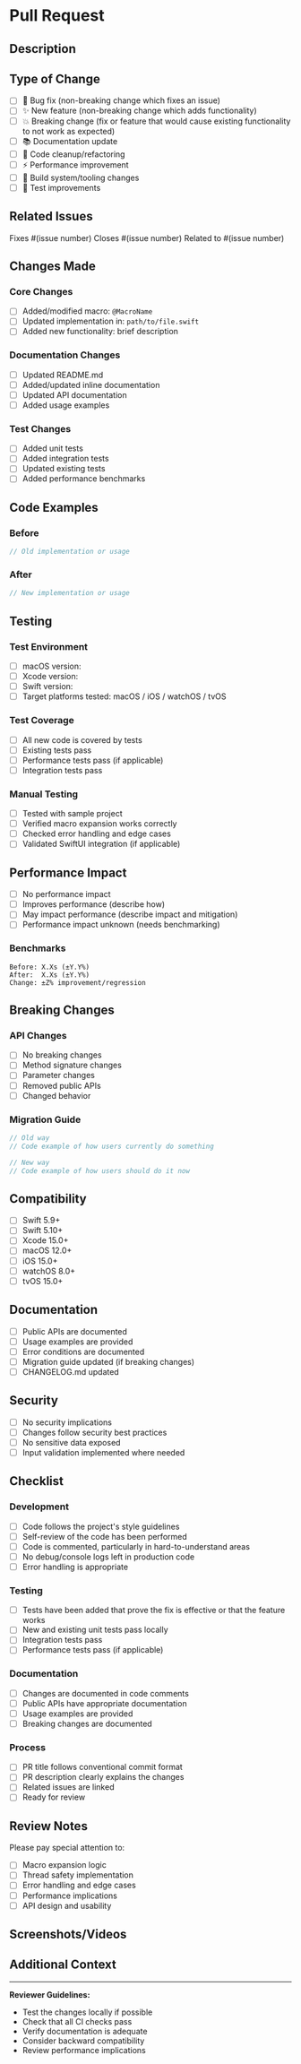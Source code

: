 # Pull Request

## Description

<!-- Provide a brief description of the changes in this PR -->

## Type of Change

<!-- Please delete options that are not relevant -->

- [ ] 🐛 Bug fix (non-breaking change which fixes an issue)
- [ ] ✨ New feature (non-breaking change which adds functionality)
- [ ] 💥 Breaking change (fix or feature that would cause existing functionality to not work as expected)
- [ ] 📚 Documentation update
- [ ] 🧹 Code cleanup/refactoring
- [ ] ⚡ Performance improvement
- [ ] 🔧 Build system/tooling changes
- [ ] 🧪 Test improvements

## Related Issues

<!-- Link to any related issues -->

Fixes #(issue number)
Closes #(issue number)
Related to #(issue number)

## Changes Made

<!-- Provide a detailed list of changes -->

### Core Changes

- [ ] Added/modified macro: `@MacroName`
- [ ] Updated implementation in: `path/to/file.swift`
- [ ] Added new functionality: brief description

### Documentation Changes

- [ ] Updated README.md
- [ ] Added/updated inline documentation
- [ ] Updated API documentation
- [ ] Added usage examples

### Test Changes

- [ ] Added unit tests
- [ ] Added integration tests
- [ ] Updated existing tests
- [ ] Added performance benchmarks

## Code Examples

<!-- Show how the changes work with code examples -->

### Before

```swift
// Old implementation or usage
```

### After

```swift
// New implementation or usage
```

## Testing

<!-- Describe how you tested your changes -->

### Test Environment

- [ ] macOS version:
- [ ] Xcode version:
- [ ] Swift version:
- [ ] Target platforms tested: macOS / iOS / watchOS / tvOS

### Test Coverage

- [ ] All new code is covered by tests
- [ ] Existing tests pass
- [ ] Performance tests pass (if applicable)
- [ ] Integration tests pass

### Manual Testing

<!-- Describe any manual testing performed -->

- [ ] Tested with sample project
- [ ] Verified macro expansion works correctly
- [ ] Checked error handling and edge cases
- [ ] Validated SwiftUI integration (if applicable)

## Performance Impact

<!-- Describe any performance implications -->

- [ ] No performance impact
- [ ] Improves performance (describe how)
- [ ] May impact performance (describe impact and mitigation)
- [ ] Performance impact unknown (needs benchmarking)

### Benchmarks

<!-- Include benchmark results if applicable -->

```
Before: X.Xs (±Y.Y%)
After:  X.Xs (±Y.Y%)
Change: ±Z% improvement/regression
```

## Breaking Changes

<!-- If this introduces breaking changes, describe them and the migration path -->

### API Changes

- [ ] No breaking changes
- [ ] Method signature changes
- [ ] Parameter changes
- [ ] Removed public APIs
- [ ] Changed behavior

### Migration Guide

<!-- Provide migration instructions for breaking changes -->

```swift
// Old way
// Code example of how users currently do something

// New way
// Code example of how users should do it now
```

## Compatibility

<!-- Check compatibility with supported versions -->

- [ ] Swift 5.9+
- [ ] Swift 5.10+
- [ ] Xcode 15.0+
- [ ] macOS 12.0+
- [ ] iOS 15.0+
- [ ] watchOS 8.0+
- [ ] tvOS 15.0+

## Documentation

<!-- Ensure documentation is updated -->

- [ ] Public APIs are documented
- [ ] Usage examples are provided
- [ ] Error conditions are documented
- [ ] Migration guide updated (if breaking changes)
- [ ] CHANGELOG.md updated

## Security

<!-- Consider security implications -->

- [ ] No security implications
- [ ] Changes follow security best practices
- [ ] No sensitive data exposed
- [ ] Input validation implemented where needed

## Checklist

<!-- Complete this checklist before submitting -->

### Development

- [ ] Code follows the project's style guidelines
- [ ] Self-review of the code has been performed
- [ ] Code is commented, particularly in hard-to-understand areas
- [ ] No debug/console logs left in production code
- [ ] Error handling is appropriate

### Testing

- [ ] Tests have been added that prove the fix is effective or that the feature works
- [ ] New and existing unit tests pass locally
- [ ] Integration tests pass
- [ ] Performance tests pass (if applicable)

### Documentation

- [ ] Changes are documented in code comments
- [ ] Public APIs have appropriate documentation
- [ ] Usage examples are provided
- [ ] Breaking changes are documented

### Process

- [ ] PR title follows conventional commit format
- [ ] PR description clearly explains the changes
- [ ] Related issues are linked
- [ ] Ready for review

## Review Notes

<!-- Any specific areas you'd like reviewers to focus on -->

Please pay special attention to:

- [ ] Macro expansion logic
- [ ] Thread safety implementation
- [ ] Error handling and edge cases
- [ ] Performance implications
- [ ] API design and usability

## Screenshots/Videos

<!-- If applicable, add screenshots or videos demonstrating the changes -->

## Additional Context

<!-- Add any other context about the pull request here -->

______________________________________________________________________

**Reviewer Guidelines:**

- Test the changes locally if possible
- Check that all CI checks pass
- Verify documentation is adequate
- Consider backward compatibility
- Review performance implications
